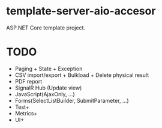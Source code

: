 # template-server-aio-accesor

ASP.NET Core template project.

# TODO

* Paging + State + Exception
* CSV import/export + Bulkload + Delete physical result
* PDF report
* SignalR Hub (Update view)
* JavaScript(AjaxOnly, ...)
* Forms(SelectListBuilder, SubmitParameter, ...)
* Test+
* Metrics+
* UI+
